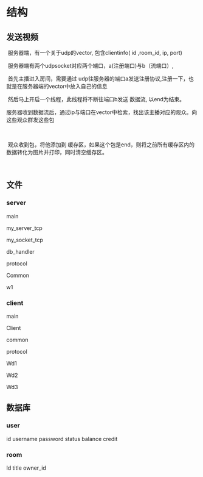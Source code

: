 # 结构





## 发送视频



​	服务器端，有一个关于udp的vector, 包含clientinfo( id ,room_id, ip, port)

​	服务器端有两个udpsocket对应两个端口，a(注册端口)与b（流端口）,

​	首先主播进入房间，需要通过 udp往服务器的端口a发送注册协议,注册一下，也就是在服务器端的vector中放入自己的信息

​	然后马上开启一个线程，此线程将不断往端口b发送 数据流, 以end为结束。

​	服务器收到数据流后，通过ip与端口在vector中检索，找出该主播对应的观众。向这些观众群发这些包

​	

​	观众收到包，将他添加到 缓存区，如果这个包是end，则将之前所有缓存区内的数据转化为图片并打印，同时清空缓存区。

​	











## 文件

### server

main

my_server_tcp

my_socket_tcp

db_handler

protocol

Common

w1





### client



main

Client

common

protocol

Wd1

Wd2

Wd3





## 数据库

### user

id	username	password	status	balance	credit	 



### room

Id	title	owner_id





















​	



​	